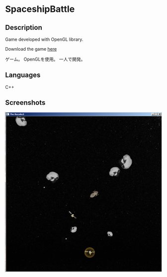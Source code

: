 # SpaceshipBattle

## Description

Game developed with OpenGL library.

Download the game [here](https://dl.dropboxusercontent.com/u/8500453/SpaceshipBattle.zip)

ゲーム。
OpenGLを使用。
一人で開発。

## Languages

C++

## Screenshots

![alt tag](https://github.com/enricmacias/SpaceshipBattle/blob/master/Screenshot/image01.jpg)
